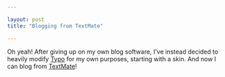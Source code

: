 ```yaml
---

layout: post
title: "Blogging from TextMate"

---
```


Oh yeah! After giving up on my own blog software, I've instead decided to heavily modify [Typo](http://typosphere.org/) for my own purposes, starting with a skin. And now I can blog from [TextMate](http://macromates.com)!